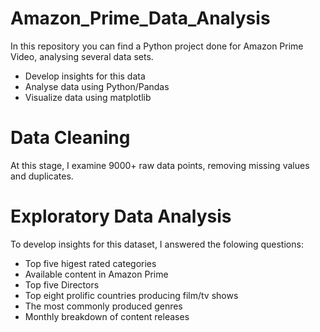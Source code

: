 # Amazon_Prime_Data_Analysis
In this repository you can find a Python project done for Amazon Prime Video, analysing several data sets.
* Develop insights for this data
* Analyse data using Python/Pandas
* Visualize data using matplotlib
# Data Cleaning
At this stage, I examine 9000+ raw data points, removing missing values and duplicates.
# Exploratory Data Analysis
To develop insights for this dataset, I answered the folowing questions:
* Top five higest rated categories
* Available content in Amazon Prime
* Top five Directors
* Top eight prolific countries producing film/tv shows 
* The most commonly produced genres
* Monthly breakdown of content releases
